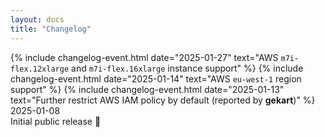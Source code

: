 ```yaml
---
layout: docs
title: "Changelog"
---
```


<div class="timeline mt-4">
    {% include changelog-event.html date="2025-01-27" text="AWS <code>m7i-flex.12xlarge</code> and <code>m7i-flex.16xlarge</code> instance support" %}
    {% include changelog-event.html date="2025-01-14" text="AWS <code>eu-west-1</code> region support" %}
    {% include changelog-event.html date="2025-01-13" text="Further restrict AWS IAM policy by default (reported by <strong>gekart</strong>)" %}
    <div class="event" id="2025-01-08" href="#2025-01-08">
        <div class="date text-secondary">2025-01-08</div>
        <div class="description">Initial public release 🎉</div>
    </div>
</div>
